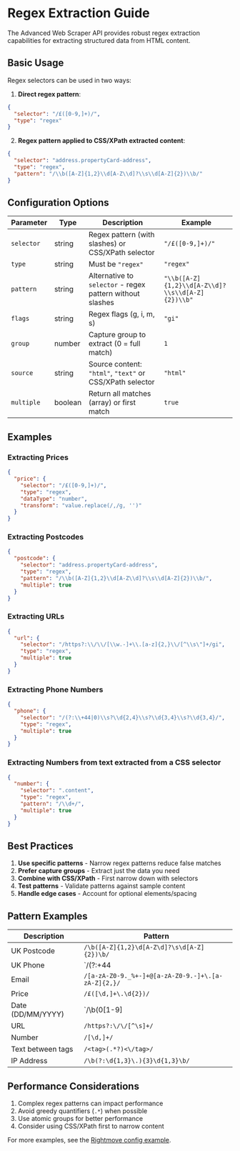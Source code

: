 # Regex Extraction Guide

The Advanced Web Scraper API provides robust regex extraction capabilities for extracting structured data from HTML content.

## Basic Usage

Regex selectors can be used in two ways:

1. **Direct regex pattern**:
```json
{
  "selector": "/£([0-9,]+)/",
  "type": "regex"
}
```

2. **Regex pattern applied to CSS/XPath extracted content**:
```json
{
  "selector": "address.propertyCard-address",
  "type": "regex", 
  "pattern": "/\\b([A-Z]{1,2}\\d[A-Z\\d]?\\s\\d[A-Z]{2})\\b/"
}
```

## Configuration Options

| Parameter | Type | Description | Example |
|-----------|------|-------------|---------|
| `selector` | string | Regex pattern (with slashes) or CSS/XPath selector | `"/£([0-9,]+)/"` |
| `type` | string | Must be `"regex"` | `"regex"` |
| `pattern` | string | Alternative to `selector` - regex pattern without slashes | `"\\b([A-Z]{1,2}\\d[A-Z\\d]?\\s\\d[A-Z]{2})\\b"` |
| `flags` | string | Regex flags (g, i, m, s) | `"gi"` |
| `group` | number | Capture group to extract (0 = full match) | `1` |
| `source` | string | Source content: `"html"`, `"text"` or CSS/XPath selector | `"html"` |
| `multiple` | boolean | Return all matches (array) or first match | `true` |

## Examples

### Extracting Prices

```json
{
  "price": {
    "selector": "/£([0-9,]+)/",
    "type": "regex",
    "dataType": "number",
    "transform": "value.replace(/,/g, '')"
  }
}
```

### Extracting Postcodes

```json
{
  "postcode": {
    "selector": "address.propertyCard-address",
    "type": "regex",
    "pattern": "/\\b([A-Z]{1,2}\\d[A-Z\\d]?\\s\\d[A-Z]{2})\\b/",
    "multiple": true
  }
}
```

### Extracting URLs

```json
{
  "url": {
    "selector": "/https?:\\/\\/[\\w.-]+\\.[a-z]{2,}\\/[^\\s\"]+/gi",
    "type": "regex",
    "multiple": true
  }
}
```

### Extracting Phone Numbers

```json
{
  "phone": {
    "selector": "/(?:\\+44|0)\\s?\\d{2,4}\\s?\\d{3,4}\\s?\\d{3,4}/",
    "type": "regex",
    "multiple": true
  }
}
``` 

### Extracting Numbers from text extracted from a CSS selector

```json
{
  "number": {
    "selector": ".content",
    "type": "regex",
    "pattern": "/\\d+/",
    "multiple": true
  }
}
```


## Best Practices

1. **Use specific patterns** - Narrow regex patterns reduce false matches
2. **Prefer capture groups** - Extract just the data you need
3. **Combine with CSS/XPath** - First narrow down with selectors
4. **Test patterns** - Validate patterns against sample content
5. **Handle edge cases** - Account for optional elements/spacing

## Pattern Examples

| Description | Pattern |
|-------------|---------|
| UK Postcode | `/\b([A-Z]{1,2}\d[A-Z\d]?\s\d[A-Z]{2})\b/` |
| UK Phone | `/(?:\+44|0)\s?\d{2,4}\s?\d{3,4}\s?\d{3,4}/` |
| Email | `/[a-zA-Z0-9._%+-]+@[a-zA-Z0-9.-]+\.[a-zA-Z]{2,}/` |
| Price | `/£([\d,]+\.\d{2})/` |
| Date (DD/MM/YYYY) | `/\b(0[1-9]|[12][0-9]|3[01])\/(0[1-9]|1[012])\/(19|20)\d{2}\b/` |
| URL | `/https?:\/\/[^\s]+/` |
| Number | `/[\d,]+/` |
| Text between tags | `/<tag>(.*?)<\/tag>/` |
| IP Address | `/\b(?:\d{1,3}\.){3}\d{1,3}\b/` |

## Performance Considerations

1. Complex regex patterns can impact performance
2. Avoid greedy quantifiers (`.*`) when possible
3. Use atomic groups for better performance
4. Consider using CSS/XPath first to narrow content

For more examples, see the [Rightmove config example](../rightmove-config.json).
